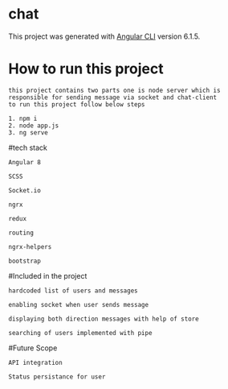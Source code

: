 # chat

This project was generated with [Angular CLI](https://github.com/angular/angular-cli) version 6.1.5.
# How to run this project

	this project contains two parts one is node server which is responsible for sending message via socket and chat-client
	to run this project follow below steps

	1. npm i
	2. node app.js 
	3. ng serve


#tech stack

	Angular 8

	SCSS

	Socket.io

	ngrx

	redux

	routing

	ngrx-helpers

	bootstrap


#Included in the project

	hardcoded list of users and messages

	enabling socket when user sends message

	displaying both direction messages with help of store

	searching of users implemented with pipe


#Future Scope

	API integration

	Status persistance for user
